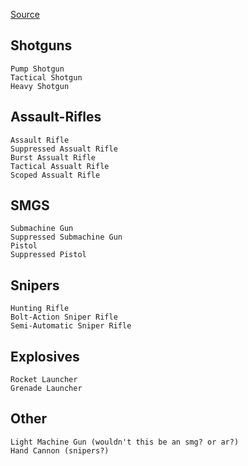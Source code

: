 [Source](www.fortnite.gg/weapons)

## Shotguns
    Pump Shotgun
    Tactical Shotgun
    Heavy Shotgun

## Assault-Rifles
    Assault Rifle
    Suppressed Assualt Rifle
    Burst Assualt Rifle
    Tactical Assualt Rifle
    Scoped Assualt Rifle

## SMGS
    Submachine Gun
    Suppressed Submachine Gun
    Pistol
    Suppressed Pistol

## Snipers
    Hunting Rifle
    Bolt-Action Sniper Rifle
    Semi-Automatic Sniper Rifle

## Explosives
    Rocket Launcher
    Grenade Launcher

## Other
    Light Machine Gun (wouldn't this be an smg? or ar?)
    Hand Cannon (snipers?)